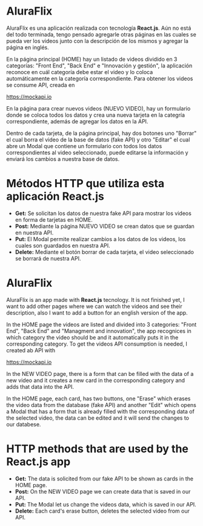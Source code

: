 # AluraFlix
AluraFlix es una aplicación realizada con tecnología <strong>React.js</strong>. Aún no está del todo terminada, tengo pensado agregarle otras páginas en las cuales se pueda ver los videos junto con la descripción de los mismos y agregar la página en inglés.

En la página principal (HOME) hay un listado de videos dividido en 3 categorías: "Front End", "Back End" e "Innovación y gestión", la aplicación reconoce en cuál categoría debe estar el video y lo coloca automáticamente en la categoría correspondiente. Para obtener los videos se consume API, creada en

https://mockapi.io

En la página para crear nuevos videos (NUEVO VIDEO), hay un formulario donde se coloca todos los datos y crea una nueva tarjeta en la categría correspondiente, además de agregar los datos en la API.

Dentro de cada tarjeta, de la página principal, hay dos botones uno "Borrar" el cual borra el video de la base de datos (fake API) y otro "Editar" el cual abre un Modal que contiene un formulario con todos los datos correspondientes al video seleccionado, puede editarse la información y enviará los cambios a nuestra base de datos.

<h1>Métodos HTTP que utiliza esta aplicación React.js</h1>

- <strong>Get:</strong> Se solicitan los datos de nuestra fake API para mostrar los videos en forma de tarjetas en HOME.
- <strong>Post:</strong> Mediante la página NUEVO VIDEO se crean datos que se guardan en nuestra API.
- <strong>Put:</strong> El Modal permite realizar cambios a los datos de los videos, los cuales son guardados en nuestra API.
- <strong>Delete:</strong> Mediante el botón borrar de cada tarjeta, el video seleccionado se borrará de nuestra API.

# AluraFlix
AluraFlix is an app made with <strong>React.js</strong> tecnology. It is not finished yet, I want to add other pages where we can watch the videos and see their description, also I want to add a button for an english version of the app.

In the HOME page the videos are listed and divided into 3 categories: "Front End", "Back End" and "Managment and innovation", the app recognices in which category the video should be and it automatically puts it in the corresponding category. To get the videos API consumption is needed, I created ab API with

https://mockapi.io

In the NEW VIDEO page, there is a form that can be filled with the data of a new video and it creates a new card in the corresponding category and adds that data into the API.

In the HOME page, each card, has two buttons, one "Erase" which erases the video data from the database (fake API) and another "Edit" which opens a Modal that has a form that is already filled with the corresponding data of the selected video, the data can be edited and it will send the changes to our databese.

<h1>HTTP methods that are used by the React.js app</h1>

- <strong>Get:</strong> The data is solicited from our fake API to be shown as cards in the HOME page.
- <strong>Post:</strong> On the NEW VIDEO page we can create data that is saved in our API.
- <strong>Put:</strong> The Modal let us change the videos data, which is saved in our API.
- <strong>Delete:</strong> Each card's erase button, deletes the selected video from our API.
